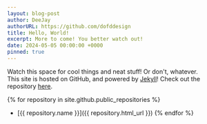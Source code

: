 ```yaml
---
layout: blog-post
author: DeeJay
authorURL: https://github.com/dofddesign
title: Hello, World!
excerpt: More to come! You better watch out!
date: 2024-05-05 00:00:00 +0000
pinned: true
---
```

Watch this space for cool things and neat stuff! Or don't, whatever.
<br>This site is hosted on GitHub, and powered by <a href="https://jekyllrb.com/" target="_blank"><u>Jekyll</u></a>! Check out the repository <a href="https://github.com/dofddesign/site" target="_blank"><u>here</u></a>.

{% for repository in site.github.public_repositories %}
  * [{{ repository.name }}]({{ repository.html_url }})
{% endfor %}

